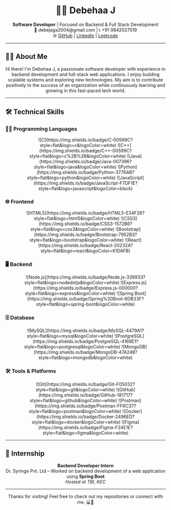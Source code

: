 <h1 align="center">👩‍💻 Debehaa J</h1>

<p align="center">
  <b>Software Developer</b> | Focused on Backend & Full Stack Development<br>
  📧 debejaga2004@gmail.com | 📞 +91 9842027519<br>
  🌐 <a href="https://github.com/DEBEHAA">GitHub</a> |
  <a href="https://www.linkedin.com/in/debehaa-jagadeesan-95b56a259">LinkedIn</a> |
  <a href="https://leetcode.com/u/22CSR037_debehaa/">Leetcode</a>
</p>

---

## 🧑‍💻 About Me

<p align="center">
Hi there! I'm Debehaa J, a passionate software developer with experience in backend development and full-stack web applications. I enjoy building scalable systems and exploring new technologies. My aim is to contribute positively to the success of an organization while continuously learning and growing in this fast-paced tech world.
</p>

---

## 🛠️ Technical Skills

### 👩‍💻 Programming Languages  
<p align="center">
  ![C](https://img.shields.io/badge/C-00599C?style=flat&logo=c&logoColor=white)
  ![C++](https://img.shields.io/badge/C++-00599C?style=flat&logo=c%2B%2B&logoColor=white)
  ![Java](https://img.shields.io/badge/Java-007396?style=flat&logo=java&logoColor=white)
  ![Python](https://img.shields.io/badge/Python-3776AB?style=flat&logo=python&logoColor=white)
  ![JavaScript](https://img.shields.io/badge/JavaScript-F7DF1E?style=flat&logo=javascript&logoColor=black)
</p>

### 🌐 Frontend  
<p align="center">
  ![HTML5](https://img.shields.io/badge/HTML5-E34F26?style=flat&logo=html5&logoColor=white)
  ![CSS3](https://img.shields.io/badge/CSS3-1572B6?style=flat&logo=css3&logoColor=white)
  ![Bootstrap](https://img.shields.io/badge/Bootstrap-7952B3?style=flat&logo=bootstrap&logoColor=white)
  ![React](https://img.shields.io/badge/React-20232A?style=flat&logo=react&logoColor=61DAFB)
</p>

### 🖥️ Backend  
<p align="center">
  ![Node.js](https://img.shields.io/badge/Node.js-339933?style=flat&logo=nodedotjs&logoColor=white)
  ![Express.js](https://img.shields.io/badge/Express.js-000000?style=flat&logo=express&logoColor=white)
  ![Spring Boot](https://img.shields.io/badge/Spring%20Boot-6DB33F?style=flat&logo=spring-boot&logoColor=white)
</p>

### 🗄️ Database  
<p align="center">
  ![MySQL](https://img.shields.io/badge/MySQL-4479A1?style=flat&logo=mysql&logoColor=white)
  ![PostgreSQL](https://img.shields.io/badge/PostgreSQL-4169E1?style=flat&logo=postgresql&logoColor=white)
  ![MongoDB](https://img.shields.io/badge/MongoDB-47A248?style=flat&logo=mongodb&logoColor=white)
</p>

### 🛠 Tools & Platforms  
<p align="center">
  ![Git](https://img.shields.io/badge/Git-F05032?style=flat&logo=git&logoColor=white)
  ![GitHub](https://img.shields.io/badge/GitHub-181717?style=flat&logo=github&logoColor=white)
  ![Postman](https://img.shields.io/badge/Postman-FF6C37?style=flat&logo=postman&logoColor=white)
  ![Docker](https://img.shields.io/badge/Docker-2496ED?style=flat&logo=docker&logoColor=white)
  ![Figma](https://img.shields.io/badge/Figma-F24E1E?style=flat&logo=figma&logoColor=white)
</p>

---

## 💼 Internship

<p align="center">
  <b>Backend Developer Intern</b><br>
  Dr. Syringe Pvt. Ltd – Worked on backend development of a web application using <b>Spring Boot</b><br>
  <i>Hosted at TBI, KEC</i>
</p>

---

<p align="center">
  Thanks for visiting! Feel free to check out my repositories or connect with me. 💻🚀
</p>
